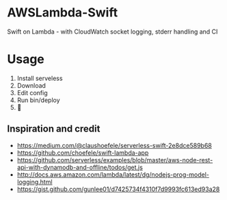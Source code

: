 # AWSLambda-Swift
Swift on Lambda - with CloudWatch socket logging, stderr handling and CI

# Usage

1. Install serveless
1. Download
1. Edit config
1. Run bin/deploy
1. 👏

## Inspiration and credit
* https://medium.com/@claushoefele/serverless-swift-2e8dce589b68
* https://github.com/choefele/swift-lambda-app
* https://github.com/serverless/examples/blob/master/aws-node-rest-api-with-dynamodb-and-offline/todos/get.js
* http://docs.aws.amazon.com/lambda/latest/dg/nodejs-prog-model-logging.html
* https://gist.github.com/gunlee01/d7425734f4310f7d9993fc613ed93a28
